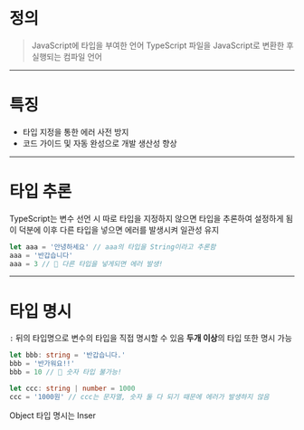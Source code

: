 # 정의

> JavaScript에 타입을 부여한 언어
> TypeScript 파일을 JavaScript로 변환한 후 실행되는 컴파일 언어

---
# 특징

- 타입 지정을 통한 에러 사전 방지
- 코드 가이드 및 자동 완성으로 개발 생산성 향상

---
# 타입 추론

TypeScript는 변수 선언 시 따로 타입을 지정하지 않으면 타입을 추론하여 설정하게 됨
이 덕분에 이후 다른 타입을 넣으면 에러를 발생시켜 일관성 유지

```typescript
let aaa = '안녕하세요' // aaa의 타입을 String이라고 추론함
aaa = '반갑습니다' 
aaa = 3 // 🚨 다른 타입을 넣게되면 에러 발생!
```

---
# 타입 명시

`:` 뒤의 타입명으로 변수의 타입을 직접 명시할 수 있음
**두개 이상**의 타입 또한 명시 가능

```typescript
let bbb: string = '반갑습니다.' 
bbb = '반가워요!!' 
bbb = 10 // 🚨 숫자 타입 불가능!

let ccc: string | number = 1000 
ccc = '1000원' // ccc는 문자열, 숫자 둘 다 되기 때문에 에러가 발생하지 않음
```

Object 타입 명시는 Inser